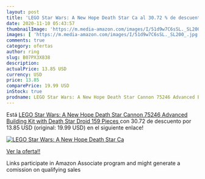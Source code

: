 ```yaml
---
layout: post
title: 'LEGO Star Wars: A New Hope Death Star Ca al 30.72 % de descuento'
date: 2020-11-10 05:43:57
thumbnailImage: 'https://m.media-amazon.com/images/I/51d9w7C6sSL._SL200_.jpg'
images: [ 'https://m.media-amazon.com/images/I/51d9w7C6sSL._SL200_.jpg' ]
comments: true
category: ofertas
author: ring
slug: B07PX3X838
description:
actualPrice: 13.85 USD
currency: USD
price: 13.85
comparePrice: 19.99 USD
inStock: true
prodname: LEGO Star Wars: A New Hope Death Star Cannon 75246 Advanced Building Kit with Death Star Droid  159 Pieces 
---
```


Está [LEGO Star Wars: A New Hope Death Star Cannon 75246 Advanced Building Kit with Death Star Droid  159 Pieces ](https://www.amazon.com/dp/B07PX3X838/?tag=tolees-20) con 30.72 de descuento por 13.85 USD (original: 19.99 USD) en el siguiente enlace!

[![LEGO Star Wars: A New Hope Death Star Ca](https://m.media-amazon.com/images/I/51d9w7C6sSL._SL200_.jpg)](https://www.amazon.com/dp/B07PX3X838/?tag=tolees-20)

[Ver la oferta!!](https://www.amazon.com/dp/B07PX3X838/?tag=tolees-20)

Links participate in Amazon Associate program and might generate a comission on qualifying sales


